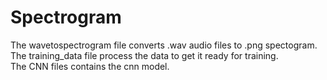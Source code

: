 # Spectrogram
The wavetospectrogram file converts .wav audio files to .png spectogram. <br />
The training_data file process the data to get it ready for training. <br />
The CNN files contains the cnn model.	

